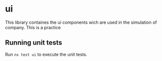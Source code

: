 # ui

This library containes the ui components wich are used in the simulation of company. This is a practice

## Running unit tests

Run `nx test ui` to execute the unit tests.
